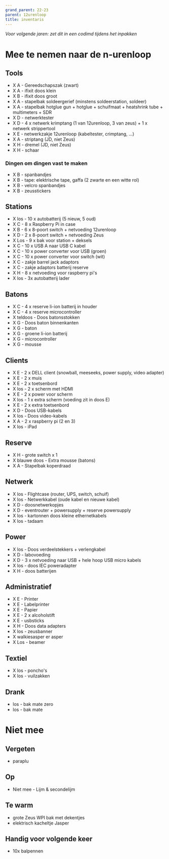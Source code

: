 ```yaml
---
grand_parent: 22-23
parent: 12urenloop
title: inventaris
---
```


*Voor volgende jaren: zet dit in een codimd tijdens het inpakken*

# Mee te nemen naar de n-urenloop

## Tools

- X A - Gereedschapszak (zwart)
- X A - ifixit doos klein
- X B - ifixit doos groot
- X A - stapelbak soldeergerief (minstens soldeerstation, soldeer)
- X A - stapelbak hotglue gun + hotglue + schuifmaat + heatshrink tube + multimeters + SDR
- X D - netwerktester
- X D - 4 x netwerk krimptang (1 van 12urenloop, 3 van zeus) + 1 x netwerk strippertool 
- X E - netwerkzakje 12urenloop (kabeltester, crimptang, ...)
- X A - striptang (JD, niet Zeus)
- X H - dremel (JD, niet Zeus)
- X H - schaar

### Dingen om dingen vast te maken

- X B - spanbandjes
- X B - tape: elektrische tape, gaffa (2 zwarte en een witte rol)
- X B - velcro spanbandjes
- X B - zeusstickers

## Stations

- X los - 10 x autobatterij (5 nieuw, 5 oud)
- X C - 8 x Raspberry Pi in case
- X B - 6 x 8-poort switch + netvoeding 12urenloop
- X D - 2 x 8-poort switch + netvoeding Zeus
- X Los - 9 x bak voor station + deksels
- X C - 10 x USB A naar USB C kabel
- X C - 10 x power converter voor USB (groen)
- X C - 10 x power converter voor switch (wit)
- X C - zakje barrel jack adaptors
- X C - zakje adaptors batterij reserve
- X H - 8 x netvoeding voor raspberry pi's
- X los - 3x autobatterij lader

## Batons

- X C - 4 x reserve li-ion batterij in houder
- X C - 4 x reserve microcontroller
- X teldoos - Doos batonsstokken
- X G - Doos baton binnenkanten
- X G - baton
- X G - groene li-ion batterij
- X G - microcontroller
- X G - mousse


## Clients

- X E - 2 x DELL client (snowball, meeseeks, power supply, video adapter)
- X E - 2 x muis
- X E - 2 x toetsenbord
- X los - 2 x scherm met HDMI 
- X E - 2 x power voor scherm
- X los - 1 x extra scherm (voeding zit in doos E)
- X E - 2 x extra toetsenbord
- X D - Doos USB-kabels
- X los - Doos video-kabels
- X A - 2 x raspberry pi (2 en 3)
- X los - iPad

## Reserve


- X H - grote switch x 1
- X blauwe doos - Extra mousse (batons)
- X A - Stapelbak koperdraad

## Netwerk

- X los - Flightcase (router, UPS, switch, schuif)
- X los - Netwerkkabel (oude kabel en nieuwe kabel)
- X D - doosnetwerkopjes
- X D - eventrouter + powersupply + reserve powersupply
- X los - kartonnen doos kleine ethernetkabels
- X los - tadaam

## Power

- X los - Doos verdeelstekkers + verlengkabel
- X D - labovoeding
- X D - 3 x netvoeding naar USB + hele hoop USB micro kabels
- X los - doos IEC poweradapter
- X H - doos batterijen

## Administratief

- X E - Printer
- X E - Labelprinter
- X E - Papier
- X E - 2 x alcoholstift
- X E - usbsticks
- X H - Doos data adapters
- X los - zeusbanner
- X walkiesasper er asper
- X Los - beamer

## Textiel

- X los - poncho's
- X los - vuilzakken

## Drank

- los - bak mate zero
- los - bak mate

# Niet mee

## Vergeten

- paraplu

## Op

- Niet mee - Lijm & secondelijm

## Te warm

- grote Zeus WPI bak met dekentjes
- elektrisch kacheltje Jasper

## Handig voor volgende keer

- 10x balpennen

